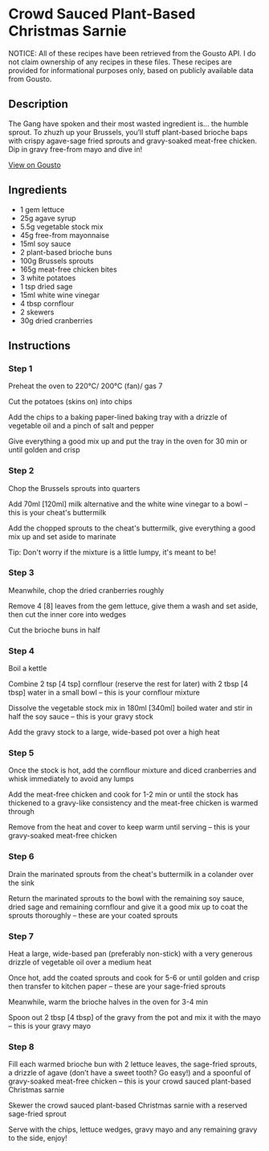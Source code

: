 # Crowd Sauced Plant-Based Christmas Sarnie

NOTICE: All of these recipes have been retrieved from the Gousto API. I do not claim ownership of any recipes in these files. These recipes are provided for informational purposes only, based on publicly available data from Gousto.

## Description

The Gang have spoken and their most wasted ingredient is… the humble sprout. To zhuzh up your Brussels, you’ll stuff plant-based brioche baps with crispy agave-sage fried sprouts and gravy-soaked meat-free chicken. Dip in gravy free-from mayo and dive in!

[View on Gousto](https://www.gousto.co.uk/recipes/cookbook/crowd-sauced-plant-based-christmas-sarnie)

## Ingredients

- 1 gem lettuce
- 25g agave syrup 
- 5.5g vegetable stock mix
- 45g free-from mayonnaise
- 15ml soy sauce
- 2 plant-based brioche buns
- 100g Brussels sprouts
- 165g meat-free chicken bites
- 3 white potatoes
- 1 tsp dried sage
- 15ml white wine vinegar
- 4 tbsp cornflour
- 2 skewers
- 30g dried cranberries

## Instructions


### Step 1

Preheat the oven to 220°C/ 200°C (fan)/ gas 7

Cut the potatoes (skins on) into chips

Add the chips to a baking paper-lined baking tray with a drizzle of vegetable oil and a pinch of salt and pepper

Give everything a good mix up and put the tray in the oven for 30 min or until golden and crisp


### Step 2

Chop the Brussels sprouts into quarters

Add 70ml <span class="text-danger">[120ml]</span> milk alternative and the white wine vinegar to a bowl – this is your cheat's buttermilk

Add the chopped sprouts to the cheat's buttermilk, give everything a good mix up and set aside to marinate

Tip: Don't worry if the mixture is a little lumpy, it's meant to be!


### Step 3

Meanwhile, chop the dried cranberries roughly

Remove 4 <span class="text-danger">[8] </span>leaves from the gem lettuce, give them a wash and set aside, then cut the inner core into wedges

Cut the brioche buns in half


### Step 4

Boil a kettle

Combine 2 tsp <span class="text-danger">[4 tsp]</span> cornflour (reserve the rest for later) with 2 tbsp <span class="text-danger">[4 tbsp]</span> water in a small bowl – this is your cornflour mixture

Dissolve the vegetable stock mix in 180ml <span class="text-danger">[340ml]</span> boiled water and stir in half the soy sauce – this is your gravy stock

Add the gravy stock to a large, wide-based pot over a high heat


### Step 5

Once the stock is hot, add the cornflour mixture and diced cranberries and whisk immediately to avoid any lumps

Add the meat-free chicken and cook for 1-2 min or until the stock has thickened to a gravy-like consistency and the meat-free chicken is warmed through

Remove from the heat and cover to keep warm until serving – this is your gravy-soaked meat-free chicken


### Step 6

Drain the marinated sprouts from the cheat's buttermilk in a colander over the sink

Return the marinated sprouts to the bowl with the remaining soy sauce, dried sage and remaining cornflour and give it a good mix up to coat the sprouts thoroughly – these are your coated sprouts


### Step 7

Heat a large, wide-based pan (preferably non-stick) with a very generous drizzle of vegetable oil over a medium heat

Once hot, add the coated sprouts and cook for 5-6 or until golden and crisp then transfer to kitchen paper – these are your sage-fried sprouts

Meanwhile, warm the brioche halves in the oven for 3-4 min

Spoon out 2 tbsp <span class="text-danger">[4 tbsp]</span> of the gravy from the pot and mix it with the mayo – this is your gravy mayo

### Step 8

Fill each warmed brioche bun with 2 lettuce leaves, the sage-fried sprouts, a drizzle of agave (don’t have a sweet tooth? Go easy!) and a spoonful of gravy-soaked meat-free chicken – this is your crowd sauced plant-based Christmas sarnie

Skewer the crowd sauced plant-based Christmas sarnie with a reserved sage-fried sprout

Serve with the chips, lettuce wedges, gravy mayo and any remaining gravy to the side, enjoy!

